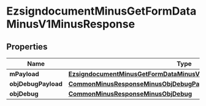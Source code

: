 
# EzsigndocumentMinusGetFormDataMinusV1MinusResponse

## Properties
Name | Type | Description | Notes
------------ | ------------- | ------------- | -------------
**mPayload** | [**EzsigndocumentMinusGetFormDataMinusV1MinusResponseMinusMPayload**](EzsigndocumentMinusGetFormDataMinusV1MinusResponseMinusMPayload.md) |  | 
**objDebugPayload** | [**CommonMinusResponseMinusObjDebugPayload**](CommonMinusResponseMinusObjDebugPayload.md) |  |  [optional]
**objDebug** | [**CommonMinusResponseMinusObjDebug**](CommonMinusResponseMinusObjDebug.md) |  |  [optional]



